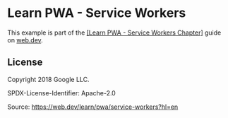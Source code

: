 # Learn PWA - Service Workers

This example is part of the [[Learn PWA - Service Workers Chapter]](https://web.dev/learn/pwa/service-workers) guide on [web.dev](https://web.dev).

## License

Copyright 2018 Google LLC.

SPDX-License-Identifier: Apache-2.0

Source: https://web.dev/learn/pwa/service-workers?hl=en
